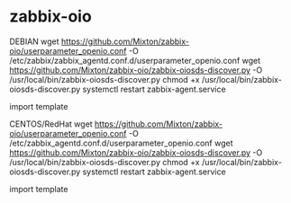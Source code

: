 # zabbix-oio

DEBIAN
wget https://github.com/Mixton/zabbix-oio/userparameter_openio.conf -O /etc/zabbix/zabbix_agentd.conf.d/userparameter_openio.conf
wget https://github.com/Mixton/zabbix-oio/zabbix-oiosds-discover.py -O /usr/local/bin/zabbix-oiosds-discover.py
chmod +x /usr/local/bin/zabbix-oiosds-discover.py
systemctl restart zabbix-agent.service

import template

CENTOS/RedHat
wget https://github.com/Mixton/zabbix-oio/userparameter_openio.conf -O /etc/zabbix_agentd.conf.d/userparameter_openio.conf
wget https://github.com/Mixton/zabbix-oio/zabbix-oiosds-discover.py -O /usr/local/bin/zabbix-oiosds-discover.py
chmod +x /usr/local/bin/zabbix-oiosds-discover.py
systemctl restart zabbix-agent.service

import template
